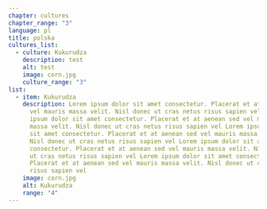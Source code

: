 ```yaml
---
chapter: cultures
chapter_range: "3"
language: pl
title: polska
cultures_list:
  - culture: Kukurudza
    description: t﻿est
    alt: test
    image: corn.jpg
    culture_range: "3"
list:
  - item: Kukurudza
    description: Lorem ipsum dolor sit amet consectetur. Placerat et at aenean sed
      vel mauris massa velit. Nisl donec ut cras netus risus sapien vel Lorem
      ipsum dolor sit amet consectetur. Placerat et at aenean sed vel mauris
      massa velit. Nisl donec ut cras netus risus sapien vel Lorem ipsum dolor
      sit amet consectetur. Placerat et at aenean sed vel mauris massa velit.
      Nisl donec ut cras netus risus sapien vel Lorem ipsum dolor sit amet
      consectetur. Placerat et at aenean sed vel mauris massa velit. Nisl donec
      ut cras netus risus sapien vel Lorem ipsum dolor sit amet consectetur.
      Placerat et at aenean sed vel mauris massa velit. Nisl donec ut cras netus
      risus sapien vel
    image: corn.jpg
    alt: Kukurudza
    range: "4"
---
```

